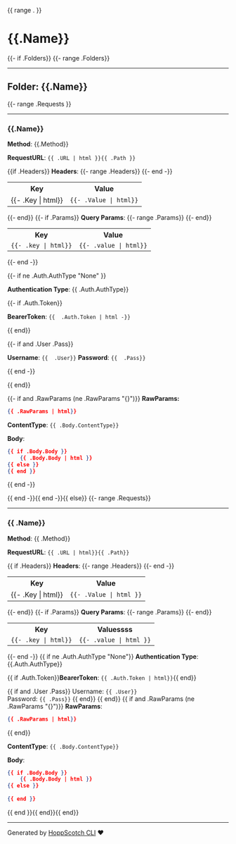 {{ range .  }}

# {{.Name}}

{{-  if .Folders}}
{{- range .Folders}}

---

## Folder: {{.Name}}
{{-  range .Requests }}

---

### {{.Name}}

**Method**: {{.Method}}  

**RequestURL**: `{{ .URL | html }}{{ .Path }}`

{{if .Headers}}
**Headers**: 
    <table>
    <tr>
    <th>Key</th>
    <th>Value</th>
    </tr>
    {{- range .Headers}}
    <tr>
    <td>{{- .Key | html}}</td>
    <td>`{{- .Value | html}}`</td>
    </tr>
    {{- end -}}
    </table>
{{- end}}
{{- if .Params}}
**Query Params**: 
    <table>
    <tr>
    <th>Key</th>
    <th>Value</th>
    </tr>
    {{- range .Params}}
    <tr>
    <td>`{{- .key | html}}`</td>
    <td>`{{- .value | html}}`</td>
    </tr>
    {{-  end}}
    </table>
{{- end -}}

{{- if ne .Auth.AuthType "None" }}

**Authentication Type**:  {{ .Auth.AuthType}}

{{- if .Auth.Token}}

**BearerToken**:  `{{  .Auth.Token | html -}} `

{{ end}}

{{- if and .User .Pass}}

**Username**: `{{  .User}}`
**Password**: `{{  .Pass}}`

{{ end -}}

{{ end}}

{{- if and .RawParams (ne .RawParams "{}")}}
**RawParams:**

```json
{{ .RawParams | html}}
```

**ContentType**: `{{ .Body.ContentType}}` 

**Body**:
```json
{{ if .Body.Body }}
    {{ .Body.Body | html }}
{{ else }}
{{ end }}
```

{{ end -}}

<!-- 
**Pre Request Script**:

```js
{{ .PreRequestScript | html}}
```

**Test Script**:

```js
{{ .TestScript | html}}
``` -->

{{ end -}}{{ end -}}{{ else}}
{{- range .Requests}}

---

### {{ .Name}}

**Method**: {{ .Method}}  

**RequestURL**:  `{{ .URL | html}}{{ .Path}}`

{{ if .Headers}}
**Headers**: 
    <table>
    <tr>
    <th>Key</th>
    <th>Value</th>
    </tr>
    {{- range .Headers}}
    <tr>
    <td>{{- .Key | html}}</td>
    <td>`{{- .Value | html }}`</td>
    </tr>
    {{- end -}}
    </table>
{{- end}}
{{- if .Params}}
**Query Params**: 
    <table>
    <tr>
    <th>Key</th>
    <th>Valuessss</th>
    </tr>
    {{- range .Params}}
    <tr>
    <td>`{{- .key | html}}`</td>
    <td>
        `{{- .value | html }}`
    </td>
    </tr>
    {{-  end}}
    </table>
{{- end -}}
{{ if ne .Auth.AuthType "None"}}
**Authentication Type**: {{.Auth.AuthType}}  

{{ if .Auth.Token}}**BearerToken**: `{{ .Auth.Token | html}}`{{ end}}

{{ if and .User .Pass}}
Username: `{{ .User}}`  
Password: `{{ .Pass}}`
{{ end}}
{{ end}}
{{ if and .RawParams (ne .RawParams "{}")}}
**RawParams**:

```json
{{ .RawParams | html}}
```

{{ end}}

**ContentType**: `{{ .Body.ContentType}}`

**Body**:
```json
{{ if .Body.Body }}
    {{ .Body.Body | html }}
{{ else }}
    
{{ end }}
```

<!-- 
**Pre Request Script**: 

```js
{{ .PreRequestScript | html}}
```

**Test Script**: 

```js
{{ .TestScript | html}}
``` -->

{{ end }}{{ end}}{{ end}}

---

Generated by [HoppScotch CLI](https://github.com/BlackMocca/hopp-cli) ❤️